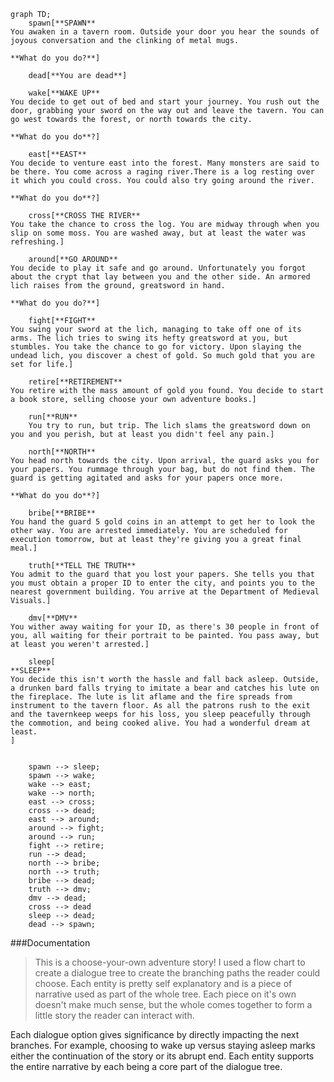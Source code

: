 ```mermaid
graph TD;
    spawn[**SPAWN**
You awaken in a tavern room. Outside your door you hear the sounds of joyous conversation and the clinking of metal mugs.

**What do you do?**] 

    dead[**You are dead**]

    wake[**WAKE UP**
You decide to get out of bed and start your journey. You rush out the door, grabbing your sword on the way out and leave the tavern. You can go west towards the forest, or north towards the city.

**What do you do**?]

    east[**EAST**
You decide to venture east into the forest. Many monsters are said to be there. You come across a raging river.There is a log resting over it which you could cross. You could also try going around the river.

**What do you do**?]

    cross[**CROSS THE RIVER**
You take the chance to cross the log. You are midway through when you slip on some moss. You are washed away, but at least the water was refreshing.]

    around[**GO AROUND**
You decide to play it safe and go around. Unfortunately you forgot about the crypt that lay between you and the other side. An armored lich raises from the ground, greatsword in hand.

**What do you do?**]

    fight[**FIGHT**
You swing your sword at the lich, managing to take off one of its arms. The lich tries to swing its hefty greatsword at you, but stumbles. You take the chance to go for victory. Upon slaying the undead lich, you discover a chest of gold. So much gold that you are set for life.]

    retire[**RETIREMENT**
You retire with the mass amount of gold you found. You decide to start a book store, selling choose your own adventure books.]
    
    run[**RUN**
    You try to run, but trip. The lich slams the greatsword down on you and you perish, but at least you didn't feel any pain.]

    north[**NORTH**
You head north towards the city. Upon arrival, the guard asks you for your papers. You rummage through your bag, but do not find them. The guard is getting agitated and asks for your papers once more.

**What do you do**?]

    bribe[**BRIBE**
You hand the guard 5 gold coins in an attempt to get her to look the other way. You are arrested immediately. You are scheduled for execution tomorrow, but at least they're giving you a great final meal.]

    truth[**TELL THE TRUTH**
You admit to the guard that you lost your papers. She tells you that you must obtain a proper ID to enter the city, and points you to the nearest government building. You arrive at the Department of Medieval Visuals.]

    dmv[**DMV**
You wither away waiting for your ID, as there's 30 people in front of you, all waiting for their portrait to be painted. You pass away, but at least you weren't arrested.]

    sleep[
**SLEEP**
You decide this isn't worth the hassle and fall back asleep. Outside, a drunken bard falls trying to imitate a bear and catches his lute on the fireplace. The lute is lit aflame and the fire spreads from instrument to the tavern floor. As all the patrons rush to the exit and the tavernkeep weeps for his loss, you sleep peacefully through the commotion, and being cooked alive. You had a wonderful dream at least.
]


    spawn --> sleep;
    spawn --> wake;
    wake --> east;
    wake --> north;
    east --> cross;
    cross --> dead;
    east --> around;
    around --> fight;
    around --> run;
    fight --> retire;
    run --> dead;
    north --> bribe;
    north --> truth;
    bribe --> dead;
    truth --> dmv;
    dmv --> dead;
    cross --> dead
    sleep --> dead;
    dead --> spawn;
```

###Documentation

> This is a choose-your-own adventure story! I used a flow chart to create a dialogue tree to create the branching paths the reader could choose. Each entity is pretty self explanatory and is a piece of narrative used as part of the whole tree. Each piece on it's own doesn't make much sense, but the whole comes together to form a little story the reader can interact with.

Each dialogue option gives significance by directly impacting the next branches. For example, choosing to wake up versus staying asleep marks either the continuation of the story or its abrupt end. Each entity supports the entire narrative by each being a core part of the dialogue tree.
